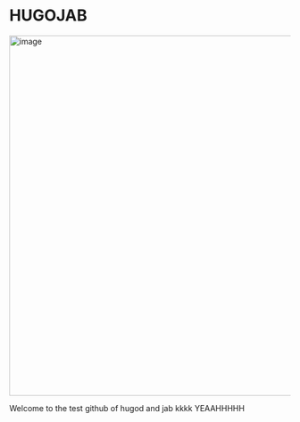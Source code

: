 # HUGOJAB
<img width="1200" height="646" alt="image" src="https://github.com/user-attachments/assets/2e1dc31d-2f05-4b21-b849-3c0c364220df" />

Welcome to the test github of hugod and jab
kkkk YEAAHHHHH
